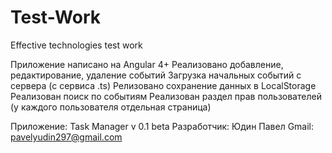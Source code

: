 # Test-Work
Effective technologies test work

Приложение написано на Angular 4+
Реализовано добавление, редактирование, удаление событий
Загрузка начальных событий с сервера (с сервиса .ts)
Релизовано сохранение данных в LocalStorage
Реализован поиск по событиям
Реализован раздел прав пользователей (у каждого пользователя отдельная страница)

Приложение: Task Manager v 0.1 beta
Разработчик: Юдин Павел
Gmail: pavelyudin297@gmail.com

